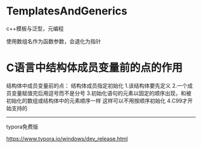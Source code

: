 # TemplatesAndGenerics
c++模板与泛型，元编程





使用数组名作为函数参数，会退化为指针



# C语言中结构体成员变量前的点的作用

结构体中成员变量前的点： 结构体成员指定初始化
1.该结构体要先定义 
2.一个成员变量赋值完后用逗号而不是分号 
3.初始化语句的元素以固定的顺序出现，和被初始化的数组或结构体中的元素顺序一样
 这样可以不用按顺序初始化 
4.C99才开始支持的 



------

typora免费版

https://www.typora.io/windows/dev_release.html
